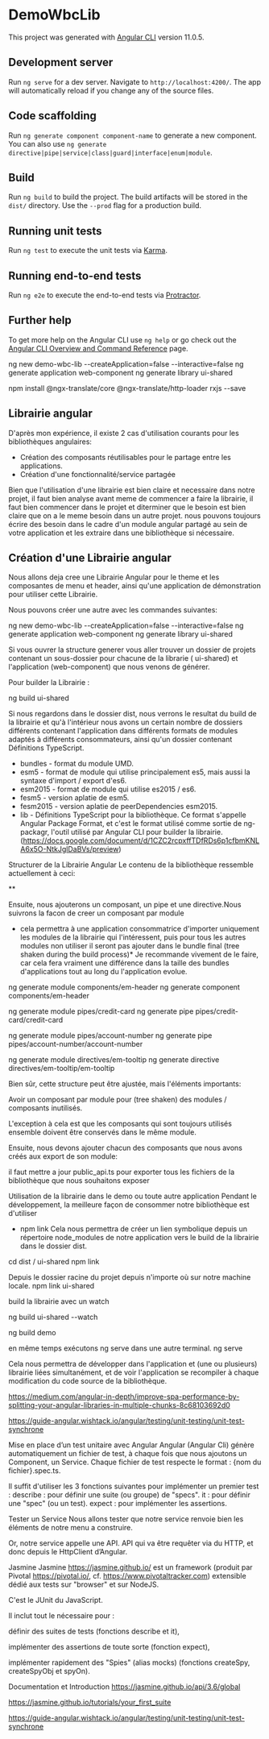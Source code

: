# DemoWbcLib

This project was generated with [Angular CLI](https://github.com/angular/angular-cli) version 11.0.5.

## Development server

Run `ng serve` for a dev server. Navigate to `http://localhost:4200/`. The app will automatically reload if you change any of the source files.

## Code scaffolding

Run `ng generate component component-name` to generate a new component. You can also use `ng generate directive|pipe|service|class|guard|interface|enum|module`.

## Build

Run `ng build` to build the project. The build artifacts will be stored in the `dist/` directory. Use the `--prod` flag for a production build.

## Running unit tests

Run `ng test` to execute the unit tests via [Karma](https://karma-runner.github.io).

## Running end-to-end tests

Run `ng e2e` to execute the end-to-end tests via [Protractor](http://www.protractortest.org/).

## Further help

To get more help on the Angular CLI use `ng help` or go check out the [Angular CLI Overview and Command Reference](https://angular.io/cli) page.

ng new demo-wbc-lib --createApplication=false --interactive=false
ng generate application web-component
ng generate library ui-shared

npm install @ngx-translate/core @ngx-translate/http-loader rxjs --save







##  Librairie angular
D'après mon expérience, il existe 2 cas d'utilisation courants pour les bibliothèques angulaires:

- Création des composants réutilisables pour le partage entre les applications.
- Création d'une fonctionnalité/service partagée 

Bien que l'utilisation d'une librairie est bien claire et necessaire dans notre projet, il faut bien analyse avant meme de commencer a faire la librairie, il faut bien commencer dans le projet et diterminer que le besoin est bien claire que on a le meme besoin dans un autre projet. nous pouvons toujours écrire des besoin dans le cadre d'un module angular partagé au sein de votre application et les extraire dans une bibliothèque si nécessaire.

## Création d'une Librairie angular
Nous allons deja cree une Librairie Angular pour le theme et les composantes de menu et header, ainsi qu'une application de démonstration pour utiliser cette Librairie. 

Nous pouvons créer une autre avec les commandes suivantes:

ng new demo-wbc-lib --createApplication=false --interactive=false
ng generate application web-component
ng generate library ui-shared


Si vous ouvrer la structure generer vous aller trouver un dossier de projets contenant un sous-dossier pour chacune de la librarie ( ui-shared) et l'application (web-component) que nous venons de générer.

Pour builder la Librairie : 

ng build ui-shared

Si nous regardons dans le dossier dist, nous verrons le resultat du build de la librairie et qu'à l'intérieur nous avons un certain nombre de dossiers différents contenant l'application dans différents formats de modules adaptés à différents consommateurs, ainsi qu'un dossier contenant Définitions TypeScript.

- bundles - format du module UMD.
- esm5 - format de module qui utilise principalement es5, mais aussi la syntaxe d'import / export d'es6.
- esm2015 - format de module qui utilise es2015 / es6.
- fesm5 - version aplatie de esm5.
- fesm2015 - version aplatie de peerDependencies esm2015.
- lib - Définitions TypeScript pour la bibliothèque.
Ce format s'appelle Angular Package Format, et c'est le format utilisé comme sortie de ng-packagr, l'outil utilisé par Angular CLI pour builder la librairie. (https://docs.google.com/document/d/1CZC2rcpxffTDfRDs6p1cfbmKNLA6x5O-NtkJglDaBVs/preview)

Structurer de la Librairie Angular
Le contenu de la bibliothèque ressemble actuellement à ceci:

**

Ensuite, nous ajouterons un composant, un pipe et une directive.Nous suivrons la facon de creer un composant par module 
- cela permettra à une application consommatrice d'importer uniquement les modules de la librairie qui l'intéressent, puis pour tous les autres modules non utiliser il seront pas ajouter dans le bundle final (tree shaken during the build process)* Je recommande vivement de le faire, car cela fera vraiment une différence dans la taille des bundles d'applications tout au long du l'application evolue.

ng generate module components/em-header
ng generate component components/em-header

ng generate module pipes/credit-card
ng generate pipe pipes/credit-card/credit-card

ng generate module pipes/account-number
ng generate pipe pipes/account-number/account-number

ng generate module directives/em-tooltip
ng generate directive directives/em-tooltip/em-tooltip



Bien sûr, cette structure peut être ajustée, mais l'éléments importants:

Avoir un composant par module pour (tree shaken) des modules / composants inutilisés.

L'exception à cela est que les composants qui sont toujours utilisés ensemble doivent être conservés dans le même module.


Ensuite, nous devons ajouter chacun des composants que nous avons créés aux export de son module:

il faut mettre a jour public_api.ts pour exporter tous les fichiers de la bibliothèque que nous souhaitons exposer


Utilisation de la librairie dans le demo ou toute autre application
Pendant le développement, la meilleure façon de consommer notre bibliothèque est d'utiliser 
 - npm link
 Cela nous permettra de créer un lien symbolique depuis un répertoire node_modules de notre application vers le build de la librairie dans le dossier dist.

cd dist / ui-shared
npm link

Depuis le dossier racine du projet depuis n'importe où sur notre machine locale. 
npm link ui-shared

build la librairie avec un watch 

ng build ui-shared --watch

ng build demo

en même temps exécutons ng serve dans une autre terminal.
ng serve

Cela nous permettra de développer dans l'application et (une ou plusieurs) librairie liées simultanément, et de voir l'application se recompiler à chaque modification du code source de la bibliothèque.


https://medium.com/angular-in-depth/improve-spa-performance-by-splitting-your-angular-libraries-in-multiple-chunks-8c68103692d0



https://guide-angular.wishtack.io/angular/testing/unit-testing/unit-test-synchrone

Mise en place d’un test unitaire avec Angular
Angular (Angular Cli) génère automatiquement un fichier de test, à chaque fois que nous ajoutons un Component, un Service.
Chaque fichier de test respecte le format : {nom du fichier}.spec.ts.

Il suffit d'utiliser les 3 fonctions suivantes pour implémenter un premier test :
describe : pour définir une suite (ou groupe) de "specs".
it : pour définir une "spec" (ou un test).
expect : pour implémenter les assertions.

Tester un Service
Nous allons tester que notre service renvoie bien les éléments de notre menu a construire.

Or, notre service appelle une API. API qui va être requêter via du HTTP, et donc depuis le HttpClient d’Angular.





Jasmine
Jasmine https://jasmine.github.io/ est un framework (produit par Pivotal https://pivotal.io/, cf. https://www.pivotaltracker.com) extensible dédié aux tests sur "browser" et sur NodeJS.

C'est le JUnit du JavaScript.

Il inclut tout le nécessaire pour :

définir des suites de tests (fonctions describe et it),

implémenter des assertions de toute sorte (fonction expect),

implémenter rapidement des "Spies" (alias mocks) (fonctions createSpy, createSpyObj et spyOn).

Documentation et Introduction
https://jasmine.github.io/api/3.6/global

​https://jasmine.github.io/tutorials/your_first_suite


https://guide-angular.wishtack.io/angular/testing/unit-testing/unit-test-synchrone